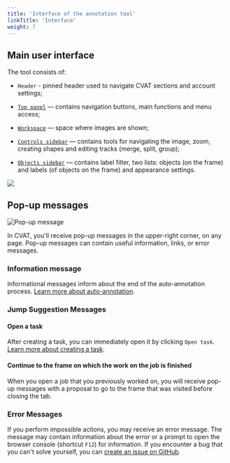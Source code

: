 ```yaml
---
title: 'Interface of the annotation tool'
linkTitle: 'Interface'
weight: 7
---
```


## Main user interface

The tool consists of:

- `Header` - pinned header used to navigate CVAT sections and account settings;

- [`Top panel`](/docs/manual/basics/top-panel/) — contains navigation buttons, main functions and menu access;

- [`Workspace`](/docs/manual/basics/workspace/) — space where images are shown;

- [`Controls sidebar`](/docs/manual/basics/controls-sidebar/) — contains tools for navigating the image, zoom,
  creating shapes and editing tracks (merge, split, group);

- [`Objects sidebar`](/docs/manual/basics/objects-sidebar/) — contains label filter, two lists:
  objects (on the frame) and labels (of objects on the frame) and appearance settings.

![](/images/image034_detrac.jpg)

## Pop-up messages

![Pop-up message](/images/pop-up_message.jpg)

In CVAT, you'll receive pop-up messages in the upper-right corner, on any page.
Pop-up messages can contain useful information, links, or error messages.

### Information message

Informational messages inform about the end of the auto-annotation process.
[Learn more about auto-annotation](/docs/manual/advanced/automatic-annotation/).

### Jump Suggestion Messages

#### Open a task

After creating a task, you can immediately open it by clicking `Open task`.
[Learn more about creating a task](/docs/manual/basics/creating_an_annotation_task/).

#### Continue to the frame on which the work on the job is finished

When you open a job that you previously worked on, you will receive pop-up messages with a proposal
to go to the frame that was visited before closing the tab.

### Error Messages

If you perform impossible actions, you may receive an error message.
The message may contain information about the error
or a prompt to open the browser console (shortcut `F12`) for information.
If you encounter a bug that you can't solve yourself,
you can [create an issue on GitHub](https://github.com/cvat-ai/cvat/issues/new).
